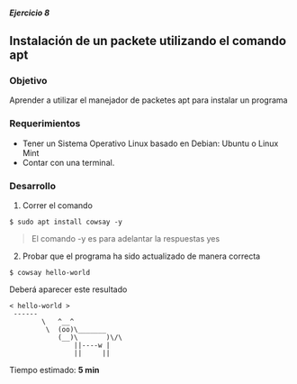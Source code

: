 ##### Ejercicio 8

## Instalación de un packete utilizando el comando apt

### Objetivo

Aprender a utilizar el manejador de packetes apt para instalar un programa

### Requerimientos

- Tener un Sistema Operativo Linux basado en Debian: Ubuntu o Linux Mint
- Contar con una terminal.

### Desarrollo

1. Correr el comando

```
$ sudo apt install cowsay -y
```

> El comando -y es para adelantar la respuestas yes

2. Probar que el programa ha sido actualizado de manera correcta

```
$ cowsay hello-world
```

Deberá aparecer este resultado

```
< hello-world >
 ------
        \   ^__^
         \  (oo)\_______
            (__)\       )\/\
                ||----w |
                ||     ||
```


Tiempo estimado: **5 min**


